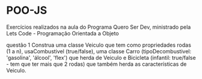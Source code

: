 # POO-JS

Exercícios realizados na aula do Programa Quero Ser Dev, ministrado pela Lets Code - Programação Orientada a Objeto 


questão 1
Construa uma classe Veiculo que tem como propriedades rodas (1 a n), usaCombustivel (true/false),
uma classe Carro (tipoDecombustivel: 'gasolina', 'álcool', 'flex') que herda de Veiculo e
Bicicleta (infantil: true/false - tem que ter mais que 2 rodas) que também herda as características de Veiculo.

